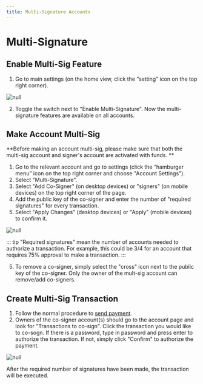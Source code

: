 ```yaml
---
title: Multi-Signature Accounts
---
```

# Multi-Signature

## Enable Multi-Sig Feature

1. Go to main settings (on the home view, click the “setting” icon on the top right corner).

![null](/images/screen-shot-2019-09-20-at-17.16.28.png)

2. Toggle the switch next to "Enable Multi-Signature". Now the multi-signature features are available on all accounts.

## Make Account Multi-Sig

**Before making an account multi-sig, please make sure that both the multi-sig account and signer's account are activated with funds. **

1. Go to the relevant account and go to settings (click the “hamburger menu” icon on the top right corner and choose "Account Settings"). 
2. Select "Multi-Signature".
3. Select "Add Co-Signer" (on desktop devices) or "signers" (on mobile devices) on the top right corner of the page.
4. Add the public key of the co-signer and enter the number of "required signatures" for every transaction.
5. Select "Apply Changes" (desktop devices) or "Apply" (mobile devices) to confirm it.

![null](/images/screen-shot-2019-09-20-at-17.19.00.png)

::: tip
"Required signatures" mean the number of accounts needed to authorize a transaction. For example, this could be 3/4 for an account that requires 75% approval to make a transaction.
:::

5. To remove a co-signer, simply select the "cross" icon next to the public key of the co-signer. Only the owner of the mult-sig account can remove/add co-signers.

## Create Multi-Sig Transaction

1. Follow the normal procedure to [send payment](./04-wallet-guide.html#send-payment).
2. Owners of the co-signer account(s) should go to the account page and look for "Transactions to co-sign". Click the transaction you would like to co-sogn. If there is a password, type in password and press enter to authorize the transaction. If not, simply click "Confirm" to authorize the payment. 

![null](/images/screen-shot-2019-09-20-at-17.22.10.png)

After the required number of signatures have been made, the transaction will be executed.
